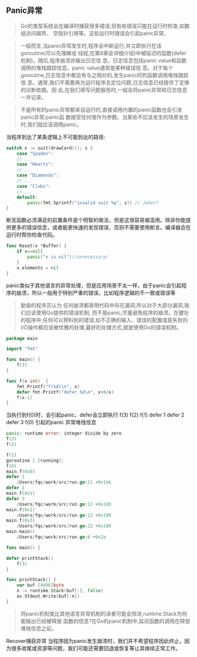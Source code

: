 ## Panic异常
> Go的类型系统会在编译时捕获很多错误,但有些错误只能在运行时检查,如数组访问越界、 空指针引用等。这些运行时错误会引起painc异常。

> 一般而言,当panic异常发生时,程序会中断运行,并立即执行在该goroutine(可以先理解成 线程,在第8章会详细介绍)中被延迟的函数(defer 机制)。随后,程序崩溃并输出日志信 息。日志信息包括panic value和函数调用的堆栈跟踪信息。panic value通常是某种错误信 息。对于每个goroutine,日志信息中都会有与之相对的,发生panic时的函数调用堆栈跟踪信 息。通常,我们不需要再次运行程序去定位问题,日志信息已经提供了足够的诊断依据。因 此,在我们填写问题报告时,一般会将panic异常和日志信息一并记录。

> 不是所有的panic异常都来自运行时,直接调用内置的panic函数也会引发panic异常;panic函 数接受任何值作为参数。当某些不应该发生的场景发生时,我们就应该调用panic。

当程序到达了某条逻辑上不可能到达的路径:
```go
switch s := suit(drawCard()); s {
    case "Spades":
    // ...
    case "Hearts":
    // ...
    case "Diamonds":
    // ...
    case "Clubs":
    // ...
    default:
        panic(fmt.Sprintf("invalid suit %q", s)) // Joker?
}
```

断言函数必须满足的前置条件是个明智的做法，但是这很容易被滥用。除非你能提供更多的错误信息，或者能更快速的发现错误，否则不需要使用断言。编译器会在运行时帮你检查代码。  
```go
func Reset(x *Buffer) {
    if x==nil{
        panic("x is nil")//unnecessary!
    }
    x.elements = nil
}
```

panic类似于其他语言的异常处理，但是应用场景不太一样，由于panic会引起程序的崩溃，所以一般用于特别严重的错误，比如程序逻辑的不一致或错误等
>勤奋的程序员认为 任何崩溃都表明代码中存在漏洞,所以对于大部分漏洞,我们应该使用Go提供的错误机制, 而不是panic,尽量避免程序的崩溃。在健壮的程序中,任何可以预料到的错误,如不正确的输入、错误的配置或是失败的I/O操作都应该被优雅的处理,最好的处理方式,就是使用Go的错误机制。

```go
package main

import "fmt"

func main() {
	f(3)
}

func f(x int)  {
	fmt.Printf("f(%d)\n", x)
	defer fmt.Printf("defer %d\n", x+0/x)
	f(x-1)
}

```

当执行到f(0)时，会引起panic，defer会立即执行
f(3)
f(2)
f(1)
defer 1
defer 2
defer 3
f(0) 引起的panic 异常堆栈信息
```go
panic: runtime error: integer divide by zero
f(3)
f(2)

f(1)
goroutine 1 [running]:
f(0)
main.f(0x0)
defer 1
	/Users/fqc/work/src/run.go:11 +0x1bb
defer 2
main.f(0x1)
defer 3
	/Users/fqc/work/src/run.go:12 +0x180
main.f(0x2)
	/Users/fqc/work/src/run.go:12 +0x180
main.f(0x3)
	/Users/fqc/work/src/run.go:12 +0x180
main.main()
	/Users/fqc/work/src/run.go:6 +0x2a
```

```go
func main() {

defer printStack()
    f(3)
}

func printStack() {
    var buf [4096]byte
    n := runtime.Stack(buf[:], false)
    os.Stdout.Write(buf[:n])
}
```
>将panic机制类比其他语言异常机制的读者可能会惊讶,runtime.Stack为何能输出已经被释放 函数的信息?在Go的panic机制中,延迟函数的调用在释放堆栈信息之前。


Recover捕获异常
当程序因为panic发生崩溃时，我们并不希望程序因此终止，因为很多收尾或资源等问题，我们可能还需要回退或恢复等让其继续正常工作。
















